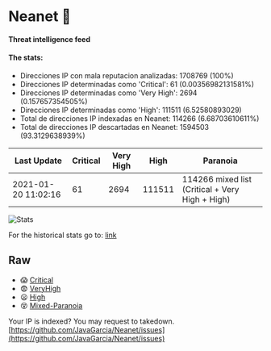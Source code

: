 # Neanet :hocho:
#### Threat intelligence feed
#### The stats:

- Direcciones IP con mala reputacion analizadas: 1708769 (100%)
- Direcciones IP determinadas como 'Critical':  61 (0.00356982131581%)
- Direcciones IP determinadas como 'Very High':  2694 (0.157657354505%)
- Direcciones IP determinadas como 'High':  111511 (6.52580893029)
- Total de direcciones IP indexadas en Neanet:  114266 (6.68703610611%)
- Total de direcciones IP descartadas en Neanet:  1594503 (93.3129638939%)

| Last Update | Critical | Very High | High | Paranoia |
| --- | --- | --- | --- | --- |
| 2021-01-20 11:02:16 | 61 | 2694 | 111511 | 114266 mixed list (Critical + Very High + High)|

![Stats](https://docs.google.com/spreadsheets/d/e/2PACX-1vSnaNMIXVabIpDJjufMlzH7poXnshF3mgd8Is1g9ytUEzVsP5my4Trn8f-xkoLLQ38xpL3HtmUexLo6/pubchart?oid=501124687&format=image)

For the historical stats go to: [link](/stats.csv)
## Raw
- :scream: [Critical](https://raw.githubusercontent.com/JavaGarcia/Neanet/master/blacklists/neanet_critical.txt)
- :fearful: [VeryHigh](https://raw.githubusercontent.com/JavaGarcia/Neanet/master/blacklists/neanet_veryHigh.txtt)
- :frowning: [High](https://raw.githubusercontent.com/JavaGarcia/Neanet/master/blacklists/neanet_high.txt)
- :dizzy_face: [Mixed-Paranoia](https://raw.githubusercontent.com/JavaGarcia/Neanet/master/blacklists/neanet_all.txt)


Your IP is indexed? You may request to takedown. [https://github.com/JavaGarcia/Neanet/issues](https://github.com/JavaGarcia/Neanet/issues)
















































































































































































































































































































































































































































































































































































































































































































































































































































































































































































































































































































































































































































































































































































































































































































































































































































































































































































































































































































































































































































































































































































































































































































































































































































































































































































































































































































































































































































































































































































































































































































































































































































































































































































































































































































































































































































































































































































